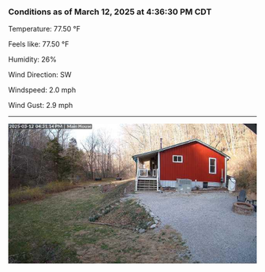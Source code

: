 ### Conditions as of March 12, 2025 at 4:36:30 PM CDT 

Temperature: 77.50 &deg;F

Feels like: 77.50 &deg;F

Humidity: 26%

Wind Direction: SW

Windspeed: 2.0 mph

Wind Gust: 2.9 mph

---

<img src="./images/latest.jpeg"/>

